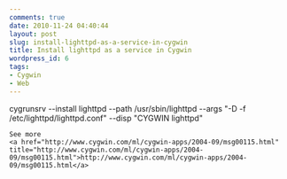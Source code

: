 ```yaml
---
comments: true
date: 2010-11-24 04:40:44
layout: post
slug: install-lighttpd-as-a-service-in-cygwin
title: Install lighttpd as a service in Cygwin
wordpress_id: 6
tags:
- Cygwin
- Web
---
```


cygrunsrv --install lighttpd --path /usr/sbin/lighttpd
    --args "-D -f /etc/lighttpd/lighttpd.conf" --disp "CYGWIN lighttpd"
    
    See more
    <a href="http://www.cygwin.com/ml/cygwin-apps/2004-09/msg00115.html" title="http://www.cygwin.com/ml/cygwin-apps/2004-09/msg00115.html">http://www.cygwin.com/ml/cygwin-apps/2004-09/msg00115.html</a>
    

